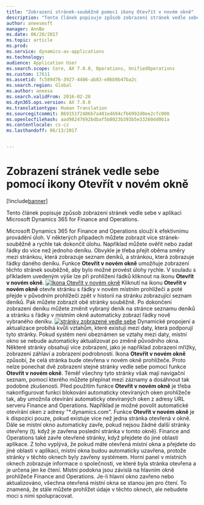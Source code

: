 ```yaml
---
title: "Zobrazení stránek-souběžně pomocí ikony Otevřít v novém okně"
description: "Tento článek popisuje způsob zobrazení stránek vedle sebe v aplikaci Microsoft Dynamics 365 for Finance and Operations."
author: aneesmsft
manager: AnnBe
ms.date: 06/20/2017
ms.topic: article
ms.prod: 
ms.service: dynamics-ax-applications
ms.technology: 
audience: Application User
ms.search.scope: Core, AX 7.0.0, Operations, UnifiedOperations
ms.custom: 17611
ms.assetid: fc589d76-3927-4486-ab83-e86b9b47ba2c
ms.search.region: Global
ms.author: aneesa
ms.search.validFrom: 2016-02-28
ms.dyn365.ops.version: AX 7.0.0
ms.translationtype: Human Translation
ms.sourcegitcommit: 869151f2486b7a481e4694cfb6992d0ee2cfc008
ms.openlocfilehash: aad98247692bdbaf5b8023b393b5e33260dd0b1a
ms.contentlocale: cs-cz
ms.lasthandoff: 06/13/2017


---
```


# <a name="display-pages-side-by-side-using-the-open-in-new-window-icon"></a>Zobrazení stránek vedle sebe pomocí ikony Otevřít v novém okně

[!include[banner](../includes/banner.md)]


Tento článek popisuje způsob zobrazení stránek vedle sebe v aplikaci Microsoft Dynamics 365 for Finance and Operations.

Microsoft Dynamics 365 for Finance and Operations slouží k efektivnímu provádění úloh. V některých případech můžete zobrazit více stránek-souběžně a rychle tak dokončit úlohu. Například můžete ověřit nebo zadat řádky do více než jednoho deníku. Obvykle je třeba přejít oběma směry mezi stránkou, která zobrazuje seznam deníků, a stránkou, která zobrazuje řádky daného deníku. Funkce **Otevřít v novém okně** umožňuje zobrazení těchto stránek souběžně, aby bylo možné provést úlohy rychle. V souladu s příkladem uvedeným výše lze při prohlížení řádků kliknout na ikonu **Otevřít v novém okně**. [![Ikona Otevřít v novém okně](./media/open-in-new-window-icon.png)](./media/open-in-new-window-icon.png) Kliknutí na ikonu **Otevřít v novém okně** otevře stránku s řádky v novém místním prohlížeči a poté přejde v původním prohlížeči zpět v historii na stránku zobrazující seznam deníků. Pak můžete zobrazit obě stránky souběžně. Po dokončení zobrazení deníku můžete změnit vybraný deník na stránce seznamu deníků a stránku s řádky v místním okně automaticky zobrazí řádky nově vybraného deníku. [![stránky zobrazené vedle sebe](./media/pages-show-side-by-side.png)](./media/pages-show-side-by-side.png) Dynamické propojení a aktualizace probíhá kvůli vztahům, které existují mezi daty, která podporují tyto stránky. Pokud systém není obeznámen se vztahy mezi daty, místní okno se nebude automaticky aktualizovat po změně původního okna. Některé stránky obsahují více zobrazení, jako je například zobrazení mřížky, zobrazení záhlaví a zobrazení podrobností. Ikona **Otevřít v novém okně** způsobí, že celá stránka bude otevřena v novém okně prohlížeče. Proto nelze ponechat dvě zobrazení stejné stránky vedle sebe pomocí funkce **Otevřít v novém okně**. Téměř všechny tyto stránky však mají navigační seznam, pomocí kterého můžete přepínat mezi záznamy a dosáhnout tak podobné zkušenosti. Před použitím funkce **Otevřít v novém okně** je třeba nakonfigurovat funkci blokování automaticky otevíraných oken prohlížeče tak, aby umožnila otevírání automaticky otevíraných oken z adresy URL serveru Finance and Operations. Například je možné povolit automatické otevírání oken z adresy "\*.dynamics.com". Funkce **Otevřít v novém okně** je k dispozici pouze, pokud existuje více než jedna stránka otevřená v okně. Dále se místní okno automaticky zavře, pokud nejsou žádné další stránky otevřeny (tj. když je zavřena poslední stránka v tomto okně). Finance and Operations také zavře otevřené stránky, když přejdete do jiné oblasti aplikace. Z toho vyplývá, že pokud máte otevřená místní okna a přejdete do jiné oblasti v aplikaci, místní okna budou automaticky uzavřena, protože stránky v těchto oknech byly zavřeny systémem. Horní panel v místních oknech zobrazuje informace o společnosti, ve které byla stránka otevřena a je určena jen ke čtení. Místní podokna jsou závislá na hlavním okně prohlížeče Finance and Operations. Je-li hlavní okno zavřeno nebo aktualizováno, všechna otevřená místní okna se stanou jen pro čtení. To znamená, že stále můžete prohlížet údaje v těchto oknech, ale nebudete moci s nimi spolupracovat.




